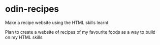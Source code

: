 # odin-recipes
Make a recipe website using the HTML skills learnt 

Plan to create a website of recipes of my favourite foods as a way to build on my HTML skills

